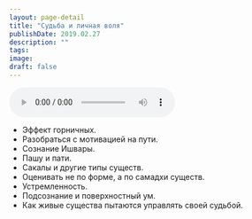 ```yaml
---
layout: page-detail
title: "Судьба и личная воля"
publishDate: 2019.02.27
description: ""
tags:
image:
draft: false
---
```


<audio title="2019.02.27 - Судьба и личная воля.mp3" src="https://filer-api.advayta.org/v1.0/public/files/73361" controls=""></audio>

* Эффект горничных.
* Разобраться с мотивацией на пути.
* Сознание Ишвары.
* Пашу и пати.
* Сакалы и другие типы существ.
* Оценивать не по форме, а по самадхи существ.
* Устремленность.
* Подсознание и поверхностный ум.
* Как живые существа пытаются управлять своей судьбой.

  
